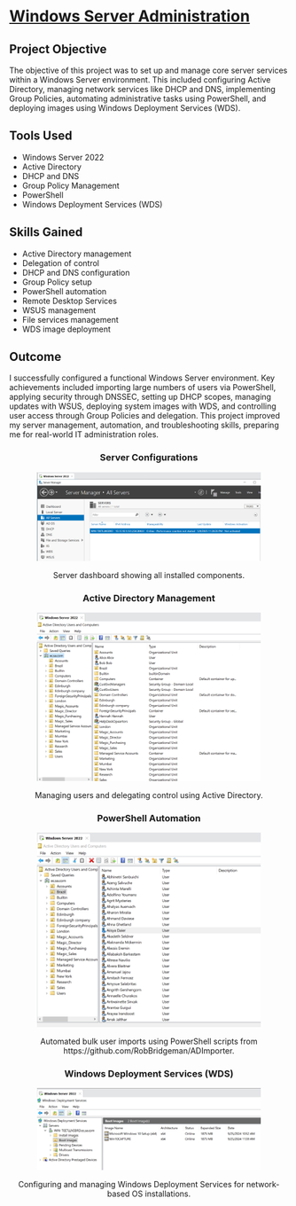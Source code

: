<h1><a href="https://github.com/prsilvaa" target="_blank"> Windows Server Administration </a></h1>

<h2>Project Objective</h2>
<p>The objective of this project was to set up and manage core server services within a Windows Server environment. This included configuring Active Directory, managing network services like DHCP and DNS, implementing Group Policies, automating administrative tasks using PowerShell, and deploying images using Windows Deployment Services (WDS).</p>

<h2>Tools Used</h2>
<ul>
    <li>Windows Server 2022</li>
    <li>Active Directory</li>
    <li>DHCP and DNS</li>
    <li>Group Policy Management</li>
    <li>PowerShell</li>
    <li>Windows Deployment Services (WDS)</li>
</ul>

<h2>Skills Gained</h2>
<ul>
    <li>Active Directory management</li>
    <li>Delegation of control</li>
    <li>DHCP and DNS configuration</li>
    <li>Group Policy setup</li>
    <li>PowerShell automation</li>
    <li>Remote Desktop Services</li>
    <li>WSUS management</li>
    <li>File services management</li>
    <li>WDS image deployment</li>
</ul>

<h2>Outcome</h2>
<p>I successfully configured a functional Windows Server environment. Key achievements included importing large numbers of users via PowerShell, applying security through DNSSEC, setting up DHCP scopes, managing updates with WSUS, deploying system images with WDS, and controlling user access through Group Policies and delegation. This project improved my server management, automation, and troubleshooting skills, preparing me for real-world IT administration roles.</p>

<div align="center">
    <h3>Server Configurations</h3>
    <img src="server.png" alt="Server configurations" height="80%" width="80%">
    <p><p>Server dashboard showing all installed components.</p>
</p>
</div>

<div align="center">
    <h3>Active Directory Management</h3>
    <img src="active_directory.png" alt="Active Directory Users and Computers" height="80%" width="80%">
    <p>Managing users and delegating control using Active Directory.</p>
</div>

<div align="center">
    <h3>PowerShell Automation</h3>
    <img src="powershell.png" alt="PowerShell Command Window" height="80%" width="80%">
    <p>Automated bulk user imports using PowerShell scripts from https://github.com/RobBridgeman/ADImporter.</p>
</div>

<div align="center">
    <h3>Windows Deployment Services (WDS)</h3>
    <img src="WDS.png" alt="Windows Deployment Services Console" height="80%" width="80%">
    <p>Configuring and managing Windows Deployment Services for network-based OS installations.</p>
</div>
